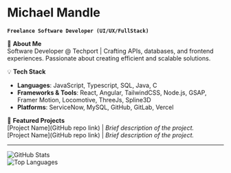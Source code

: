 # Michael Mandle

**`Freelance Software Developer (UI/UX/FullStack)`**

🎯 **About Me**  
Software Developer @ Techport | Crafting APIs, databases, and frontend experiences. Passionate about creating efficient and scalable solutions.

💡 **Tech Stack**  
- **Languages**: JavaScript, Typescript, SQL, Java, C  
- **Frameworks & Tools**: React, Angular, TailwindCSS, Node.js, GSAP, Framer Motion, Locomotive, ThreeJs, Spline3D  
- **Platforms**: ServiceNow, MySQL, GitHub, GitLab, Vercel  

🚀 **Featured Projects**  
[Project Name](GitHub repo link) | *Brief description of the project.*  
[Project Name](GitHub repo link) | *Brief description of the project.*

---
![GitHub Stats](https://github-readme-stats.vercel.app/api?username=mmandle&show_icons=true&theme=radical)  
![Top Languages](https://github-readme-stats.vercel.app/api/top-langs/?username=mmandle&layout=compact&theme=radical)  

